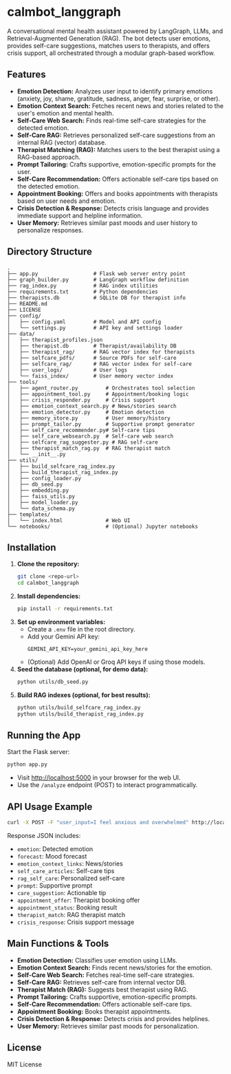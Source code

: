 # calmbot_langgraph

A conversational mental health assistant powered by LangGraph, LLMs, and Retrieval-Augmented Generation (RAG). The bot detects user emotions, provides self-care suggestions, matches users to therapists, and offers crisis support, all orchestrated through a modular graph-based workflow.

## Features

- **Emotion Detection:** Analyzes user input to identify primary emotions (anxiety, joy, shame, gratitude, sadness, anger, fear, surprise, or other).
- **Emotion Context Search:** Fetches recent news and stories related to the user's emotion and mental health.
- **Self-Care Web Search:** Finds real-time self-care strategies for the detected emotion.
- **Self-Care RAG:** Retrieves personalized self-care suggestions from an internal RAG (vector) database.
- **Therapist Matching (RAG):** Matches users to the best therapist using a RAG-based approach.
- **Prompt Tailoring:** Crafts supportive, emotion-specific prompts for the user.
- **Self-Care Recommendation:** Offers actionable self-care tips based on the detected emotion.
- **Appointment Booking:** Offers and books appointments with therapists based on user needs and emotion.
- **Crisis Detection & Response:** Detects crisis language and provides immediate support and helpline information.
- **User Memory:** Retrieves similar past moods and user history to personalize responses.

## Directory Structure

```
.
├── app.py                  # Flask web server entry point
├── graph_builder.py        # LangGraph workflow definition
├── rag_index.py            # RAG index utilities
├── requirements.txt        # Python dependencies
├── therapists.db           # SQLite DB for therapist info
├── README.md
├── LICENSE
├── config/
│   ├── config.yaml         # Model and API config
│   └── settings.py         # API key and settings loader
├── data/
│   ├── therapist_profiles.json
│   ├── therapist.db        # Therapist/availability DB
│   ├── therapist_rag/      # RAG vector index for therapists
│   ├── selfcare_pdfs/      # Source PDFs for self-care
│   ├── selfcare_rag/       # RAG vector index for self-care
│   ├── user_logs/          # User logs
│   └── faiss_index/        # User memory vector index
├── tools/
│   ├── agent_router.py         # Orchestrates tool selection
│   ├── appointment_tool.py     # Appointment/booking logic
│   ├── crisis_responder.py     # Crisis support
│   ├── emotion_context_search.py # News/stories search
│   ├── emotion_detector.py     # Emotion detection
│   ├── memory_store.py         # User memory/history
│   ├── prompt_tailor.py        # Supportive prompt generator
│   ├── self_care_recommender.py# Self-care tips
│   ├── self_care_websearch.py  # Self-care web search
│   ├── selfcare_rag_suggester.py # RAG self-care
│   ├── therapist_match_rag.py  # RAG therapist match
│   └── __init__.py
├── utils/
│   ├── build_selfcare_rag_index.py
│   ├── build_therapist_rag_index.py
│   ├── config_loader.py
│   ├── db_seed.py
│   ├── embedding.py
│   ├── faiss_utils.py
│   ├── model_loader.py
│   └── data_schema.py
├── templates/
│   └── index.html              # Web UI
└── notebooks/                  # (Optional) Jupyter notebooks
```

## Installation

1. **Clone the repository:**
   ```bash
   git clone <repo-url>
   cd calmbot_langgraph
   ```
2. **Install dependencies:**
   ```bash
   pip install -r requirements.txt
   ```
3. **Set up environment variables:**
   - Create a `.env` file in the root directory.
   - Add your Gemini API key:
     ```
     GEMINI_API_KEY=your_gemini_api_key_here
     ```
   - (Optional) Add OpenAI or Groq API keys if using those models.
4. **Seed the database (optional, for demo data):**
   ```bash
   python utils/db_seed.py
   ```
5. **Build RAG indexes (optional, for best results):**
   ```bash
   python utils/build_selfcare_rag_index.py
   python utils/build_therapist_rag_index.py
   ```

## Running the App

Start the Flask server:
```bash
python app.py
```

- Visit [http://localhost:5000](http://localhost:5000) in your browser for the web UI.
- Use the `/analyze` endpoint (POST) to interact programmatically.

## API Usage Example

```bash
curl -X POST -F "user_input=I feel anxious and overwhelmed" http://localhost:5000/analyze
```

Response JSON includes:
- `emotion`: Detected emotion
- `forecast`: Mood forecast
- `emotion_context_links`: News/stories
- `self_care_articles`: Self-care tips
- `rag_self_care`: Personalized self-care
- `prompt`: Supportive prompt
- `care_suggestion`: Actionable tip
- `appointment_offer`: Therapist booking offer
- `appointment_status`: Booking result
- `therapist_match`: RAG therapist match
- `crisis_response`: Crisis support message

## Main Functions & Tools

- **Emotion Detection:** Classifies user emotion using LLMs.
- **Emotion Context Search:** Finds recent news/stories for the emotion.
- **Self-Care Web Search:** Fetches real-time self-care strategies.
- **Self-Care RAG:** Retrieves self-care from internal vector DB.
- **Therapist Match (RAG):** Suggests best therapist using RAG.
- **Prompt Tailoring:** Crafts supportive, emotion-specific prompts.
- **Self-Care Recommendation:** Offers actionable self-care tips.
- **Appointment Booking:** Books therapist appointments.
- **Crisis Detection & Response:** Detects crisis and provides helplines.
- **User Memory:** Retrieves similar past moods for personalization.

## License

MIT License

